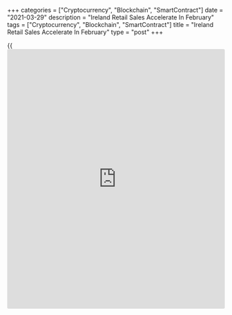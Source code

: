 +++
categories = ["Cryptocurrency", "Blockchain", "SmartContract"]
date = "2021-03-29"
description = "Ireland Retail Sales Accelerate In February"
tags = ["Cryptocurrency", "Blockchain", "SmartContract"]
title = "Ireland Retail Sales Accelerate In February"
type = "post"
+++

{{<iframe id="large-banner" src="https://www.bounty.group/#slide=12.0" width="100%" height="600" scrolling="no" style="border: 0px solid rgb(216, 221, 230); border-radius: 3px;">}}

Ireland's retail sales rose in February after falling in the previous
month, figures from the Central Statistics Office showed on Monday.

The volume of retail sales increased a seasonally adjusted 13.9 percent
month-on-month in February, after a 21.8 percent fall in January. In
December, sales rose 14.7 percent.

Retail sales fell 3.2 percent year-on-year in February, following a 14.5
percent drop in the previous month.

Excluding automobile trade, the volume of retail sales grew by 2.5
percent monthly and fell 3.9 percent yearly in February.

The retail sales value declined 5.9 percent yearly in February and
gained 12.6 percent from the previous month.

For comments and feedback [contact](https://www.playgroundfx.com/contact/): editorial@rtt[news](https://www.letsplayfx.com/blog/forex-news-website/).com

[Economic News][1]

 **What parts of the world are seeing the best (and worst) economic
performances lately? Click[here][2] to check out our [Econ Scorecard][2]
and find out! See up-to-the-moment [ranking](https://www.playgroundfx.com/blog/crypto-exchange-ranking/)s for the best and worst
performers in [GDP][3], [unemployment rate][4], [inflation][5] and much
more.**

   1. www.rtt[news](https://www.letsplayfx.com/blog/forex-news-website/).com/Content/EconomicNews.aspx
   2. www.rtt[news](https://www.letsplayfx.com/blog/forex-news-website/).com/economic-scorecard/world-rank/retail-sales/highest-performance.aspx
   3. www.rtt[news](https://www.letsplayfx.com/blog/forex-news-website/).com/economic-scorecard/world-rank/GDP/highest-performance.aspx
   4. www.rtt[news](https://www.letsplayfx.com/blog/forex-news-website/).com/economic-scorecard/world-rank/unemployment-rate/lowest-performance.aspx
   5. www.rtt[news](https://www.letsplayfx.com/blog/forex-news-website/).com/economic-scorecard/world-rank/CPI/highest-performance.aspx